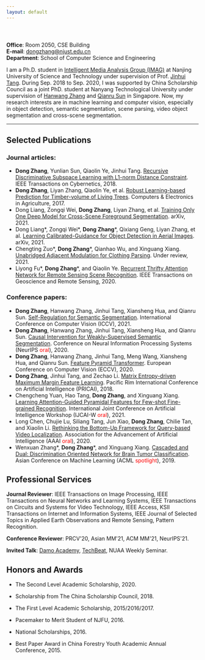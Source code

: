 ```yaml
---
layout: default
---
```

　<br/>
　<br/>
**Office**: Room 2050, CSE Building<br/>
**E-mail**: <dongzhang@njust.edu.cn><br/>
**Department**: School of Computer Science and Engineering

I am a Ph.D. student in [Intelligent Media Analysis Group (IMAG)](https://imag-njust.net/) at Nanjing University of Science and Technology under supervision of Prof. [Jinhui Tang](https://imag-njust.net/jinhui-tang/). During Sep. 2018 to Sep. 2020, I was supported by China Scholarship Council as a joint PhD. student at Nanyang Technological University under supervision of [Hanwang Zhang](https://mreallab.github.io/people.html) and [Qianru Sun](https://qianrusun.com/) in Singapore. Now, my research interests are in machine learning and computer vision, especially in object detection, semantic segmentation, scene parsing, video object segmentation and cross-scene segmentation.

-----

## Selected Publications   

### Journal articles:
- **Dong Zhang**, Yunlian Sun, Qiaolin Ye, Jinhui Tang. [Recursive Discriminative Subspace Learning with L1-norm Distance Constraint](https://ieeexplore.ieee.org/document/8573145). IEEE Transactions on Cybernetics, 2018.
- **Dong Zhang**, Liyan Zhang, Qiaolin Ye, et al. [Robust Learning-based Prediction for Timber-volume of Living Trees](https://www.sciencedirect.com/science/article/abs/pii/S0168169916306366). Computers & Electronics in Agriculture, 2017.
- Dong Liang, Zongqi Wei, **Dong Zhang**, Liyan Zhang, et al. [Training Only One Deep Model for Cross-Scene Foreground Segmentation](https://github.com/dongzhang89/HOFAM). arXiv, 2021. 
- Dong Liang\*, Zongqi Wei\*, **Dong Zhang**\*, Qixiang Geng, Liyan Zhang, et al. [Learning Calibrated-Guidance for Object Detection in Aerial Images](https://arxiv.org/abs/2103.11399). arXiv, 2021. 
- Chengting Zuo\*, **Dong Zhang**\*, Qianhao Wu, and Xinguang Xiang. [Unabridged Adjacent Modulation for Clothing Parsing](https://dongzhang89.github.io). Under review, 2021. 
- Liyong Fu\*, **Dong Zhang**\*, and Qiaolin Ye. [Recurrent Thrifty Attention Network for Remote Sensing Scene Recognition](https://ieeexplore.ieee.org/document/9305284). IEEE Transactions on Geoscience and Remote Sensing, 2020.

### Conference papers:
- **Dong Zhang**, Hanwang Zhang, Jinhui Tang, Xiansheng Hua, and Qianru Sun. [Self-Regulation for Semantic Segmentation](https://dongzhang89.github.io/). International Conference on Computer Vision (ICCV), 2021. 
- **Dong Zhang**, Hanwang Zhang, Jinhui Tang, Xiansheng Hua, and Qianru Sun. [Causal Intervention for Weakly-Supervised Semantic Segmentation](https://papers.nips.cc/paper/2020/file/07211688a0869d995947a8fb11b215d6-Paper.pdf). Conference on Neural Information Processing Systems (NeurIPS <font color=red>oral</font>), 2020. 
- **Dong Zhang**, Hanwang Zhang, Jinhui Tang, Meng Wang, Xiansheng Hua, and Qianru Sun. [Feature Pyramid Transformer](https://www.ecva.net/papers/eccv_2020/papers_ECCV/papers/123730324.pdf). European Conference on Computer Vision (ECCV), 2020. 
- **Dong Zhang**, Jinhui Tang, and Zechao Li. [Matrix Entropy-driven Maximum Margin Feature Learning](https://link.springer.com/chapter/10.1007/978-3-319-97304-3_29). Pacific Rim International Conference on Artificial Intelligence (PRICAI), 2018.
- Chengcheng Yuan, Hao Tang, **Dong Zhang**, and Xinguang Xiang. [Learning Attention-Guided Pyramidal Features for Few-shot Fine-grained Recognition](https://dongzhang89.github.io/). International Joint Conference on Artificial Intelligence Workshop (​IJCAI-W <font color=red>oral</font>), 2021.
- Long Chen, Chujie Lu, Siliang Tang, Jun Xiao, **Dong Zhang**, Chilie Tan, and Xiaolin Li. [Rethinking the Bottom-Up Framework for Query-based Video Localization](https://ojs.aaai.org//index.php/AAAI/article/view/6627). Association for the Advancement of Artificial Intelligence (AAAI <font color=red>oral</font>), 2020. 
- Wenxuan Zhang\*, **Dong Zhang**\*, and Xinguang Xiang. [Cascaded and Dual: Discrimination Oriented Network for Brain Tumor Classification](http://proceedings.mlr.press/v101/zhang19a.html). Asian Conference on Machine Learning (ACML <font color=red>spotlight</font>), 2019. 

## Professional Services

**Journal Reviewer**: IEEE Transactions on Image Processing, IEEE Transactions on Neural Networks and Learning Systems, IEEE Transactions on Circuits and Systems for Video Technology, IEEE Access, KSII Transactions on Internet and Information Systems, IEEE Journal of Selected Topics in Applied Earth Observations and Remote Sensing, Pattern Recognition.

**Conference Reviewer**: PRCV'20, Asian MM'21, ACM MM'21, NeurIPS'21.

**Invited Talk**: [Damo Academy](https://t.bilibili.com/464398595921845696?tab=2), [TechBeat](https://www.techbeat.net/talk-info?id=483), NUAA Weekly Seminar.

## Honors and Awards

* The Second Level Academic Scholarship, 2020.

* Scholarship from The China Scholarship Council, 2018.

* The First Level Academic Scholarship, 2015/2016/2017.

* Pacemaker to Merit Student of NJFU, 2016.

* National Scholarships, 2016.

* Best Paper Award in China Forestry Youth Academic Annual Conference, 2015.